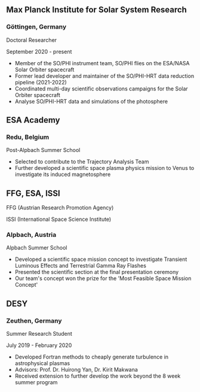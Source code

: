## **Max Planck Institute for Solar System Research** 

### Göttingen, Germany

Doctoral Researcher

September 2020 - present

- Member of the SO/PHI instrument team, SO/PHI flies on the ESA/NASA Solar Orbiter spacecraft
- Former lead developer and maintainer of the SO/PHI-HRT data reduction pipeline (2021-2022)
- Coordinated multi-day scientific observations campaigns for the Solar Orbiter spacecraft
- Analyse SO/PHI-HRT data and simulations of the photosphere

## **ESA Academy**

### Redu, Belgium

Post-Alpbach Summer School

- Selected to contribute to the Trajectory Analysis Team
- Further developed a scientific space plasma physics mission to Venus to investigate its induced magnetosphere

## **FFG, ESA, ISSI**

FFG (Austrian Research Promotion Agency)

ISSI (International Space Science Institute)

### Alpbach, Austria

Alpbach Summer School

- Developed a scientific space mission concept to investigate Transient Luminous Effects and Terrestrial Gamma Ray Flashes
- Presented the scientific section at the final presentation ceremony
- Our team's concept won the prize for the 'Most Feasible Space Mission Concept'


## **DESY** 

### Zeuthen, Germany

Summer Research Student

July 2019 - February 2020

- Developed Fortran methods to cheaply generate turbulence in astrophysical plasmas
- Advisors: Prof. Dr. Huirong Yan, Dr. Kirit Makwana
- Received extension to further develop the work beyond the 8 week summer program